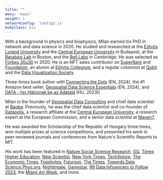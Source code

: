 ```yaml
---
title: ""
menu: 'main'
weight: 1
networkConfig: 'config2.js'
bodyClass: bio
---
```


With a background in physics and biophysics, Milan earned his PhD in network and data science in 2020. He studied and researched at the [Eötvös Loránd University](https://hal.elte.hu/kutcsop/) and the [Central European University](https://networkdatascience.ceu.edu) in Budapest, at the [Barabási Lab](https://www.barabasilab.com) in Boston, and the [Bell Labs](https://social-dynamics.net) in Cambridge. He was selected as [Forbes 30u30](https://forbes.hu/extra/forbes30-2020/) in 2020. He is an NFT sales contributor on [SuperRare](https://superrare.com/barabasilab) and [Foundation](https://foundation.app/@barabasilab), an alumni at [Eötvös Collegium](https://hu.wikipedia.org/wiki/Eötvös_József_Collegium), and a regular columnist at [Qubit](https://qubit.hu/author/janosovm) and the [Data Visualization Society](https://nightingaledvs.com/author/milan-janosov/).

Three-times book author with [Connecting the Dots](https://www.connectingthedots-thebook.com) (EN, 2024), the #1 Amazon best seller, [Geospatial Data Science Essentials](https://www.amazon.com/Geospatial-Data-Science-Essentials-Practical-ebook/dp/B0DJ2HBWJY/ref=sr_1_1?dib=eyJ2IjoiMSJ9.bfCtNVutjLcbhPJukDmwRxBPYwl_ho632K9akiZ5ZTw.8bGJHBK7xZMHd2fSl2G126nQTRYJ4bKWqGc66sRXfmU&dib_tag=se&keywords=Geospatial-Data-Science-Essentials&qid=1730731894&sr=8-1) (EN, 2024), and [DATA - Így Hálóznak be az Adataid](https://openbooks.hu/termek/data/) (HU, 2023))




Milan is the founder of [Geospatial Data Consulting](https://www.linkedin.com/company/101015118) and chief data scientist at [Baoba](https://gobaoba.com). Previously, he was the chief data scientist and co-founder of [Datapolis](https://hu.linkedin.com/company/datapolisio), a research affiliate at the [Central European University](https://networkdatascience.ceu.edu), a research expert at the European Commission, and a senior data scientist at [Maven7.](https://maven7.com)

He was awarded the Scholarship of the Republic of Hungary three times, won multiple prizes at science competitions, and presented his work in peer-reviewed journals and conferences from Nature's Scientific Reports to MIT.

His work has been featured in [Nature Social Science Research](https://socialsciences.nature.com/users/358956-milan-janosov), [GQ](https://www.gqindia.com/content/researcher-just-built-algorithm-predict-game-thrones-character-will-die-next), [Times Higher Education](https://www.timeshighereducation.com/news/phd-student-predicts-who-will-die-next-game-thrones), [New Scientist](https://www.newscientist.com/article/2217628-around-half-of-your-chances-of-career-success-comes-down-to-sheer-luck/), [New York Times](https://www.nytimes.com/2021/05/07/opinion/nft-art-market.html), [TechXplore](https://techxplore.com/news/2017-07-game-thrones-network-character-deaths.html), [The Economic Times](https://economictimes.indiatimes.com/magazines/panache/who-dies-next-in-game-of-thrones-this-computer-program-has-an-answer/articleshow/59722275.cms), [Fossbytes](https://fossbytes.com/game-of-thrones-death-prediction-algorithm/amp/), [Futurism](https://futurism.com/a-researcher-just-made-an-algorithm-to-predict-which-game-of-thrones-characters-will-die), [The Times](https://thetimes.com.au/world/13371-8-surprising-things-data-science-has-revealed-about-us-over-the-past-decade), [Towards Data Science](https://medium.com/me/stories/public),[Phys.org](https://phys.org/news/2017-05-predators-faster-prey-drone-tactics.html), [Nightingale](https://nightingaledvs.com/a-network-map-of-the-witcher/), [Gamestar](https://www.gamestar.hu/masvilag/rendkivul-latvanyosan-abrazoltak-a-the-witcher-szereploinek-kapcsolatait-304242.html), [99 Data Influencers to Follow 2023](https://www.linkedin.com/posts/milan-janosov_datascience-networkscience-data-activity-7106939791136423936-n1jp?utm_source=share&utm_medium=member_ios), the [Miami Art Week](https://superrare.com/features), and more.
